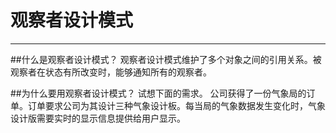 # 观察者设计模式


---

##什么是观察者设计模式？
观察者设计模式维护了多个对象之间的引用关系。被观察者在状态有所改变时，能够通知所有的观察者。

##为什么要用观察者设计模式？
试想下面的需求。
公司获得了一份气象局的订单。订单要求公司为其设计三种气象设计板。每当局的气象数据发生变化时，气象设计版需要实时的显示信息提供给用户显示。



